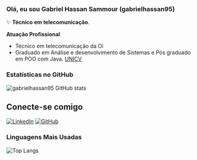 ### Olá, eu sou Gabriel Hassan Sammour (gabrielhassan95) 

✨ **Técnico em telecomunicação**.

 **Atuação Profissional**
-  Técnico em telecomunicação da Oi
-  Graduado em Análise e desenvolvimento de Sistemas e Pós graduado em POO com Java. [UNICV](https://unicv.edu.br/)

###  Estatísticas no GitHub

![gabrielhassan95 GitHub stats](https://github-readme-stats.vercel.app/api?username=gabrielhassan95&show_icons=true&theme=dracula)

##  Conecte-se comigo
[![LinkedIn](https://img.shields.io/badge/-LinkedIn-0E76A8?style=for-the-badge&logo=linkedin&logoColor=white)](https://www.linkedin.com/in/gabriel-hassan-sammour-b04b2717a/)
[![GitHub](https://img.shields.io/badge/GitHub-100000?style=for-the-badge&logo=github&logoColor=white)](https://github.com/gabrielhassan95)
###  Linguagens Mais Usadas

![Top Langs](https://github-readme-stats.vercel.app/api/top-langs/?username=gabrielhassan95&layout=compact)
